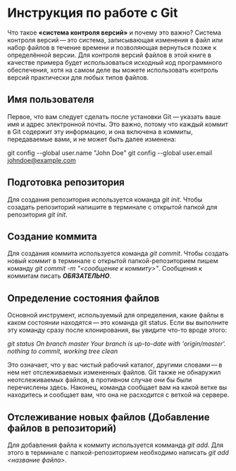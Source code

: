 # Инструкция по работе с Git

Что такое **«система контроля версий»** и почему это важно? Система контроля версий — это
система, записывающая изменения в файл или набор файлов в течение времени и
позволяющая вернуться позже к определённой версии. Для контроля версий файлов в этой
книге в качестве примера будет использоваться исходный код программного обеспечения,
хотя на самом деле вы можете использовать контроль версий практически для любых
типов файлов.

## Имя пользователя

Первое, что вам следует сделать после установки Git — указать ваше имя и адрес
электронной почты. Это важно, потому что каждый коммит в Git содержит эту
информацию, и она включена в коммиты, передаваемые вами, и не может быть далее
изменена: 

git config --global user.name "John Doe"
git config --global user.email johndoe@example.com

## Подготовка репозитория
Для создания репозитория используется команда *git init*. Чтобы созадать репозиторий напишите в терминале с открытой папкой для репозитория *git init*.

## Создание коммита
Для создания коммита используется команда *git commit*. Чтобы создать новый коммит в терминале с открытой папкой-репозиторием пишем команду *git commit -m "<сообщение к коммиту>"*. Сообщения к коммитам писать ***ОБЯЗАТЕЛЬНО***.

## Определение состояния файлов

Основной инструмент, используемый для определения, какие файлы в каком состоянии
находятся — это команда git status. Если вы выполните эту команду сразу после
клонирования, вы увидите что-то вроде этого:

*git status
On branch master
Your branch is up-to-date with 'origin/master'.
nothing to commit, working tree clean*

Это означает, что у вас чистый рабочий каталог, другими словами — в нем нет
отслеживаемых измененных файлов. Git также не обнаружил неотслеживаемых файлов, в
противном случае они бы были перечислены здесь. Наконец, команда сообщает вам на
какой ветке вы находитесь и сообщает вам, что она не расходится с веткой на сервере.

## Отслеживание новых файлов (Добавление файлов в репозиторий)

Для добавления файла к коммиту используется комманда *git add*. Для этого в терминале с папкой-репозиторием необходимо написать *git add <название файла>*.